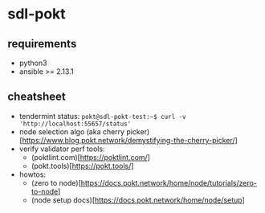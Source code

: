 # sdl-pokt

## requirements
* python3
* ansible >= 2.13.1

## cheatsheet
* tendermint status: `pokt@sdl-pokt-test:~$ curl -v 'http://localhost:55657/status'`
* node selection algo (aka cherry picker)[https://www.blog.pokt.network/demystifying-the-cherry-picker/]
* verify validator perf tools:
  - (poktlint.com)[https://poktlint.com/]
  - (pokt.tools)[https://pokt.tools/]
* howtos:
  - (zero to node)[https://docs.pokt.network/home/node/tutorials/zero-to-node]
  - (node setup docs)[https://docs.pokt.network/home/node/setup]
